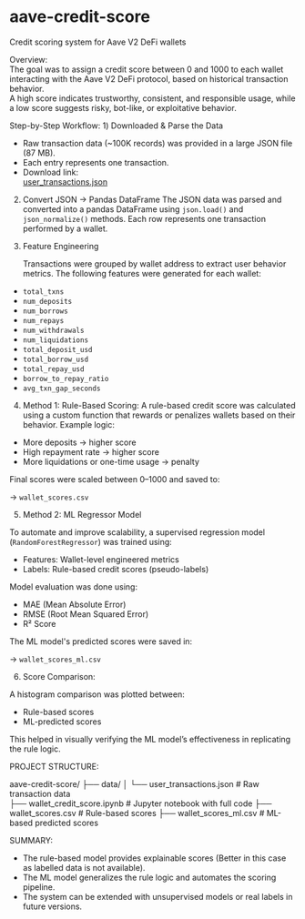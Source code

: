 # aave-credit-score
Credit scoring system for Aave V2 DeFi wallets

Overview:   
The goal was to assign a credit score between 0 and 1000 to each wallet interacting with the Aave V2 DeFi protocol, based on historical transaction behavior.  
A high score indicates trustworthy, consistent, and responsible usage, while a low score suggests risky, bot-like, or exploitative behavior.

Step-by-Step Workflow:
1️) Downloaded & Parse the Data

- Raw transaction data (~100K records) was provided in a large JSON file (87 MB).
- Each entry represents one transaction.
- Download link:  
  [user_transactions.json](https://drive.google.com/file/d/1ISFbAXxadMrt7Zl96rmzzZmEKZnyW7FS/view?usp=sharing)

2) Convert JSON → Pandas DataFrame
   The JSON data was parsed and converted into a pandas DataFrame using `json.load()` and `json_normalize()` methods. Each row represents one transaction performed by a wallet.

3) Feature Engineering
   
   Transactions were grouped by wallet address to extract user behavior metrics. The following features were generated for each wallet:
- `total_txns`
- `num_deposits`
- `num_borrows`
- `num_repays`
- `num_withdrawals`
- `num_liquidations`
- `total_deposit_usd`
- `total_borrow_usd`
- `total_repay_usd`
- `borrow_to_repay_ratio`
- `avg_txn_gap_seconds`

4) Method 1: Rule-Based Scoring:
   A rule-based credit score was calculated using a custom function that rewards or penalizes wallets based on their behavior. Example logic:

- More deposits → higher score
- High repayment rate → higher score
- More liquidations or one-time usage → penalty

Final scores were scaled between 0–1000 and saved to:

-> `wallet_scores.csv`

5) Method 2: ML Regressor Model

To automate and improve scalability, a supervised regression model (`RandomForestRegressor`) was trained using:

- Features: Wallet-level engineered metrics
- Labels: Rule-based credit scores (pseudo-labels)

Model evaluation was done using:

- MAE (Mean Absolute Error)
- RMSE (Root Mean Squared Error)
- R² Score

The ML model's predicted scores were saved in:

-> `wallet_scores_ml.csv`

6) Score Comparison:

A histogram comparison was plotted between:

- Rule-based scores
- ML-predicted scores

This helped in visually verifying the ML model’s effectiveness in replicating the rule logic.

PROJECT STRUCTURE: 

aave-credit-score/
├── data/
│ └── user_transactions.json   # Raw transaction data  
├── wallet_credit_score.ipynb  # Jupyter notebook with full code
├── wallet_scores.csv          # Rule-based scores
├── wallet_scores_ml.csv       # ML-based predicted scores

SUMMARY: 
- The rule-based model provides explainable scores (Better in this case as labelled data is not available).
- The ML model generalizes the rule logic and automates the scoring pipeline.
- The system can be extended with unsupervised models or real labels in future versions.

